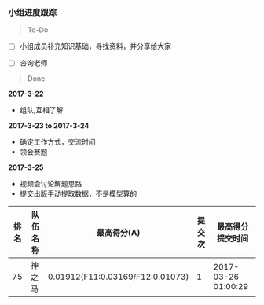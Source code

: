 ### 小组进度跟踪
> To-Do<br>
- [ ] 小组成员补充知识基础，寻找资料，并分享给大家<br>
- [ ] 咨询老师<br>


> Done<br>

**2017-3-22**<br>
- 组队,互相了解

**2017-3-23 to 2017-3-24**<br>
- 确定工作方式，交流时间<br>
- 领会赛题

**2017-3-25**<br>
- 视频会讨论解题思路<br>
- 提交出版手动提取数据，不是模型算的<br>

排名|队伍名称|最高得分(A)|提交次|最高得分提交时间
-|-|-|-|-
75|神之马|0.01912(F11:0.03169/F12:0.01073)|1|2017-03-26 01:00:29
